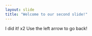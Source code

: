 ```yaml
---
layout: slide
title: "Welcome to our second slide!"
---
```

I did it! x2
Use the left arrow to go back!
